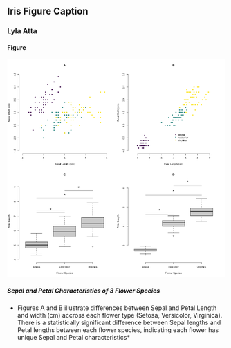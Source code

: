 ## Iris Figure Caption
### Lyla Atta 

#### Figure
![iris figure](./../../week1/code_day3/iris_multi.png) 

##### Sepal and Petal Characteristics of 3 Flower Species 
* Figures A and B illustrate differences between Sepal and Petal Length and width (cm) accross each flower type (Setosa, Versicolor, Virginica). There is a statistically significant difference between Sepal lengths and Petal lengths between each flower species, indicating each flower has unique Sepal and Petal characteristics*
